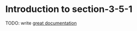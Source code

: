 # Introduction to section-3-5-1

TODO: write [great documentation](http://jacobian.org/writing/what-to-write/)
